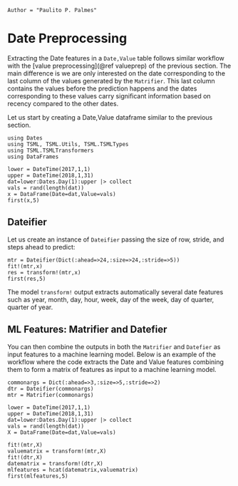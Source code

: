 ```@meta
Author = "Paulito P. Palmes"
```

# Date Preprocessing
Extracting the Date features in a `Date,Value` table follows
similar workflow with the [value preprocessing](@ref valueprep) 
of the previous section. The main difference 
is we are only interested on the
date corresponding to the last column of the values generated
by the `Matrifier`. This last column contains the values before 
the prediction happens and the dates corresponding to these
values carry significant information based on recency compared
to the other dates.

Let us start by creating a Date,Value dataframe similar to the previous section.

```@example dateifier
using Dates
using TSML, TSML.Utils, TSML.TSMLTypes
using TSML.TSMLTransformers
using DataFrames

lower = DateTime(2017,1,1)
upper = DateTime(2018,1,31)
dat=lower:Dates.Day(1):upper |> collect
vals = rand(length(dat))
x = DataFrame(Date=dat,Value=vals)
first(x,5)
```

## Dateifier
Let us create an instance of `Dateifier` passing the size of row,
stride, and steps ahead to predict:

```@example dateifier
mtr = Dateifier(Dict(:ahead=>24,:size=>24,:stride=>5))
fit!(mtr,x)
res = transform!(mtr,x)
first(res,5)
```

The model `transform!` output extracts automatically several date features
such as year, month, day, hour, week, day of the week, 
day of quarter, quarter of year.

## ML Features: Matrifier and Datefier 

You can then combine the outputs in both the `Matrifier` and `Datefier` 
as input features to a machine learning model. Below is an example of the
workflow where the code extracts the Date and Value features combining them
to form a matrix of features as input to a machine learning model.

```@example dateifier
commonargs = Dict(:ahead=>3,:size=>5,:stride=>2)
dtr = Dateifier(commonargs)
mtr = Matrifier(commonargs)

lower = DateTime(2017,1,1)
upper = DateTime(2018,1,31)
dat=lower:Dates.Day(1):upper |> collect
vals = rand(length(dat))
X = DataFrame(Date=dat,Value=vals)

fit!(mtr,X)
valuematrix = transform!(mtr,X)
fit!(dtr,X)
datematrix = transform!(dtr,X)
mlfeatures = hcat(datematrix,valuematrix)
first(mlfeatures,5)
```
